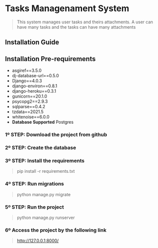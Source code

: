 # Tasks Managenament System
> This system manages user tasks and theirs attachments. 
> A user can have many tasks and the tasks can have many attachments

## Installation Guide

## Installation Pre-requirements

- asgiref==3.5.0
- dj-database-url==0.5.0
- Django==4.0.3         
- django-environ==0.8.1 
- django-heroku==0.3.1  
- gunicorn==20.1.0      
- psycopg2==2.9.3       
- sqlparse==0.4.2       
- tzdata==2021.5        
- whitenoise==6.0.0 
- **Database Supported** Postgres

### 1º STEP: Download the project from github
### 2º STEP: Create the database
### 3º STEP: Install the requirements
>pip install -r requirements.txt
### 4º STEP: Run migrations
> python manage.py migrate
### 5º STEP: Run the project
> python manage.py runserver
### 6º Access the project by the following link
> http://127.0.0.1:8000/

